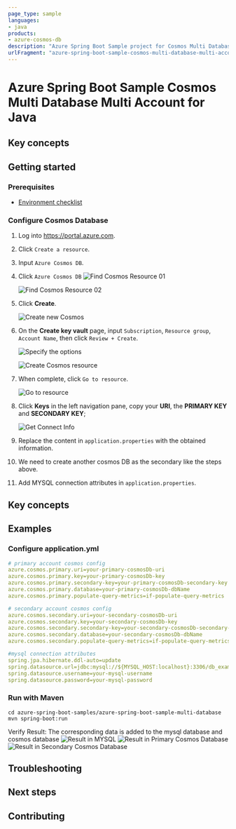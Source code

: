 ```yaml
---
page_type: sample
languages:
- java
products:
- azure-cosmos-db
description: "Azure Spring Boot Sample project for Cosmos Multi Database Multi Account"
urlFragment: "azure-spring-boot-sample-cosmos-multi-database-multi-account"
---
```


# Azure Spring Boot Sample Cosmos Multi Database Multi Account for Java

## Key concepts
## Getting started

### Prerequisites
- [Environment checklist][environment_checklist]

### Configure Cosmos Database
1. Log into <https://portal.azure.com>.

1. Click `Create a resource`.

1. Input `Azure Cosmos DB`.

1. Click `Azure Cosmos DB`
    ![Find Cosmos Resource 01](resource/creating-cosmos-01.png)

    ![Find Cosmos Resource 02](resource/creating-cosmos-02.png)

1. Click **Create**.

    ![Create new Cosmos](resource/creating-cosmos-03.png)

1. On the **Create key vault** page, input `Subscription`, `Resource group`, `Account Name`, then click `Review + Create`.

    ![Specify the options](resource/specify-the-options.png)

    ![Create Cosmos resource](resource/create-cosmos-resource.png)

1. When complete, click `Go to resource`.

    ![Go to resource](resource/go-to-resource.png)

1. Click **Keys** in the left navigation pane, copy your **URI**, the **PRIMARY KEY** and **SECONDARY KEY**;

    ![Get Connect Info](resource/get-connect-info.png)

1. Replace the content in `application.properties` with the obtained information.

1. We need to create another cosmos DB as the secondary like the steps above.

1. Add MYSQL connection attributes in `application.properties`.

## Key concepts
## Examples
### Configure application.yml
```yaml
# primary account cosmos config
azure.cosmos.primary.uri=your-primary-cosmosDb-uri
azure.cosmos.primary.key=your-primary-cosmosDb-key
azure.cosmos.primary.secondary-key=your-primary-cosmosDb-secondary-key
azure.cosmos.primary.database=your-primary-cosmosDb-dbName
azure.cosmos.primary.populate-query-metrics=if-populate-query-metrics

# secondary account cosmos config
azure.cosmos.secondary.uri=your-secondary-cosmosDb-uri
azure.cosmos.secondary.key=your-secondary-cosmosDb-key
azure.cosmos.secondary.secondary-key=your-secondary-cosmosDb-secondary-key
azure.cosmos.secondary.database=your-secondary-cosmosDb-dbName
azure.cosmos.secondary.populate-query-metrics=if-populate-query-metrics

#mysql connection attributes
spring.jpa.hibernate.ddl-auto=update
spring.datasource.url=jdbc:mysql://${MYSQL_HOST:localhost}:3306/db_example
spring.datasource.username=your-mysql-username
spring.datasource.password=your-mysql-password
```

### Run with Maven
```shell
cd azure-spring-boot-samples/azure-spring-boot-sample-multi-database
mvn spring-boot:run
```

Verify Result:
The corresponding data is added to the mysql database and cosmos database
    ![Result in MYSQL](resource/result-in-mysql.png)
    ![Result in Primary Cosmos Database](resource/result-in-primary-cosmos-database.png)
    ![Result in Secondary Cosmos Database](resource/result-in-secondary-cosmos-database.png)
    
## Troubleshooting
## Next steps
## Contributing

<!-- LINKS -->
[environment_checklist]: https://github.com/Azure-Samples/blob/main/azure-spring-boot-samples/ENVIRONMENT_CHECKLIST.md#ready-to-run-checklist
